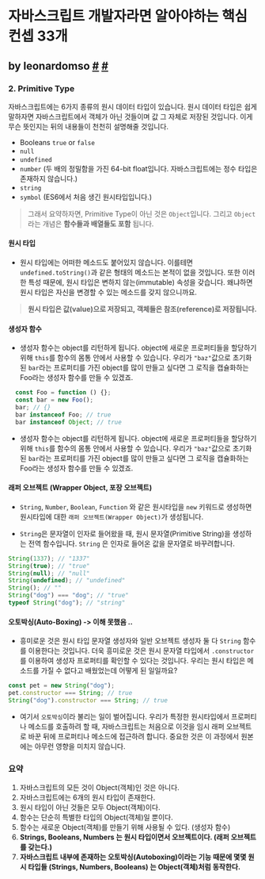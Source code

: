 # 자바스크립트 개발자라면 알아야하는 핵심 컨셉 33개 

## by leonardomso [#](https://github.com/leonardomso/33-js-concepts) [#](https://velog.io/@jakeseo_me/%EC%9E%90%EB%B0%94%EC%8A%A4%ED%81%AC%EB%A6%BD%ED%8A%B8-%EA%B0%9C%EB%B0%9C%EC%9E%90%EB%9D%BC%EB%A9%B4-%EC%95%8C%EC%95%84%EC%95%BC-%ED%95%A0-33%EA%B0%80%EC%A7%80-%EA%B0%9C%EB%85%90-2-%EC%9E%90%EB%B0%94%EC%8A%A4%ED%81%AC%EB%A6%BD%ED%8A%B8%EC%9D%98-%EC%9B%90%EC%8B%9C-%ED%83%80%EC%9E%85Primitive-Type-%EB%B2%88%EC%97%AD)

### 2. Primitive Type

자바스크립트에는 6가지 종류의 원시 데이터 타입이 있습니다. 원시 데이터 타입은 쉽게 말하자면 자바스크립트에서 객체가 아닌 것들이며 값 그 자체로 저장된 것입니다. 이게 무슨 뜻인지는 뒤의 내용들이 천천히 설명해줄 것입니다.

- Booleans `true` or `false`
- `null`
- `undefined`
- `number` (두 배의 정밀함을 가진 64-bit float입니다. 자바스크립트에는 정수 타입은 존재하지 않습니다.)
- `string`
- `symbol` (ES6에서 처음 생긴 원시타입입니다.)

> 그래서 요약하자면, Primitive Type이 아닌 것은 `Object`입니다. 그리고 `Object`라는 개념은 **함수들과 배열들도 포함** 됩니다.



#### 원시 타입

* 원시 타입에는 어떠한 메소드도 붙어있지 않습니다. 이를테면 `undefined.toString()`과 같은 형태의 메소드는 본적이 없을 것입니다. 또한 이러한 특성 때문에, 원시 타입은 변하지 않는(immutable) 속성을 갖습니다. 왜냐하면 원시 타입은 자신을 변경할 수 있는 메소드를 갖지 않으니까요.

> **원시 타입은 값(value)으로 저장되고, 객체들은 참조(reference)로 저장됩니다.**



#### 생성자 함수

* 생성자 함수는 object를 리턴하게 됩니다. object에 새로운 프로퍼티들을 할당하기 위해 `this`를 함수의 몸통 안에서 사용할 수 있습니다. 우리가 `"baz"`값으로 초기화된 `bar`라는 프로퍼티를 가진 object를 많이 만들고 싶다면 그 로직을 캡슐화하는 Foo라는 생성자 함수를 만들 수 있겠죠.

```javascript
  const Foo = function () {};
  const bar = new Foo();
  bar; // {}
  bar instanceof Foo; // true
  bar instanceof Object; // true
```

* 생성자 함수는 object를 리턴하게 됩니다. object에 새로운 프로퍼티들을 할당하기 위해 `this`를 함수의 몸통 안에서 사용할 수 있습니다. 우리가 `"baz"`값으로 초기화된 `bar`라는 프로퍼티를 가진 object를 많이 만들고 싶다면 그 로직을 캡슐화하는 Foo라는 생성자 함수를 만들 수 있겠죠.



#### 래퍼 오브젝트 (Wrapper Object, 포장 오브젝트)

* `String`, `Number`, `Boolean`, `Function` 와 같은 원시타입을 `new` 키워드로 생성하면 원시타입에 대한 `래퍼 오브젝트(Wrapper Object)`가 생성됩니다.

* `String`은 문자열이 인자로 들어왔을 때, 원시 문자열(Primitive String)을 생성하는 전역 함수입니다. `String` 은 인자로 들어온 값을 문자열로 바꾸려합니다.

```javascript
String(1337); // "1337"
String(true); // "true"
String(null); // "null"
String(undefined); // "undefined"
String(); // ""
String("dog") === "dog"; // "true"
typeof String("dog"); // "string"
```



#### 오토박싱(Auto-Boxing) -> 이해 못했음 ..

* 흥미로운 것은 원시 타입 문자열 생성자와 일반 오브젝트 생성자 둘 다 `String` 함수를 이용한다는 것입니다. 더욱 흥미로운 것은 원시 문자열 타입에서 `.constructor` 를 이용하여 생성자 프로퍼티를 확인할 수 있다는 것입니다. 우리는 원시 타입은 메소드를 가질 수 없다고 배웠었는데 어떻게 된 일일까요?

```javascript
const pet = new String("dog");
pet.constructor === String; // true
String("dog").constructor === String; // true
```

* 여기서 `오토박싱`이라 불리는 일이 벌어집니다. 우리가 특정한 원시타입에서 프로퍼티나 메소드를 호출하려 할 때, 자바스크립트는 처음으로 이것을 임시 래퍼 오브젝트로 바꾼 뒤에 프로퍼티나 메소드에 접근하려 합니다. 중요한 것은 이 과정에서 원본에는 아무런 영향을 미치지 않습니다.



### 요약

1. 자바스크립트의 모든 것이 Object(객체)인 것은 아니다.
2. 자바스크립트에는 6개의 원시 타입이 존재한다.
3. 원시 타입이 아닌 것들은 모두 Object(객체)이다.
4. 함수는 단순히 특별한 타입의 Object(객체)일 뿐이다.
5. 함수는 새로운 Object(객체)를 만들기 위해 사용될 수 있다. (생성자 함수)
6. **Strings, Booleans, Numbers 는 원시 타입이면서 오브젝트이다. (래퍼 오브젝트를 갖는다.)**
7. **자바스크립트 내부에 존재하는 오토박싱(Autoboxing)이라는 기능 때문에 몇몇 원시 타입들 (Strings, Numbers, Booleans) 는 Object(객체)처럼 동작한다.**